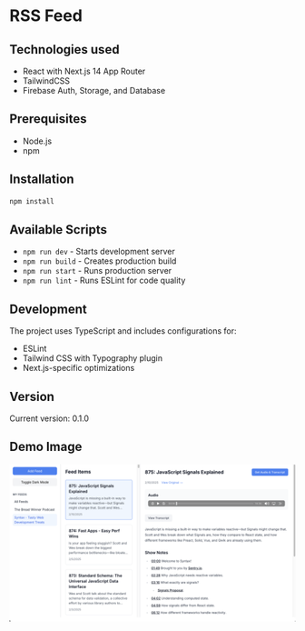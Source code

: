 # RSS Feed

## Technologies used

- React with Next.js 14 App Router
- TailwindCSS
- Firebase Auth, Storage, and Database

## Prerequisites

- Node.js
- npm

## Installation

```bash
npm install
```

## Available Scripts

- `npm run dev` - Starts development server
- `npm run build` - Creates production build
- `npm run start` - Runs production server
- `npm run lint` - Runs ESLint for code quality

## Development

The project uses TypeScript and includes configurations for:

- ESLint
- Tailwind CSS with Typography plugin
- Next.js-specific optimizations

## Version

Current version: 0.1.0

## Demo Image

<img src="./images/rss-me-dragon.png" alt="Demo image of rss feed app" width="600">
